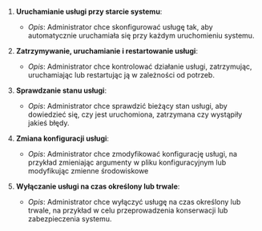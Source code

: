 1. **Uruchamianie usługi przy starcie systemu**:
   - *Opis*: Administrator chce skonfigurować usługę tak, aby automatycznie uruchamiała się przy każdym uruchomieniu systemu.

2. **Zatrzymywanie, uruchamianie i restartowanie usługi**:
   - *Opis*: Administrator chce kontrolować działanie usługi, zatrzymując, uruchamiając lub restartując ją w zależności od potrzeb.

3. **Sprawdzanie stanu usługi**:
   - *Opis*: Administrator chce sprawdzić bieżący stan usługi, aby dowiedzieć się, czy jest uruchomiona, zatrzymana czy wystąpiły jakieś błędy.

4. **Zmiana konfiguracji usługi**:
   - *Opis*: Administrator chce zmodyfikować konfigurację usługi, na przykład zmieniając argumenty w pliku konfiguracyjnym lub modyfikując zmienne środowiskowe

5. **Wyłączanie usługi na czas określony lub trwale**:
   - *Opis*: Administrator chce wyłączyć usługę na czas określony lub trwale, na przykład w celu przeprowadzenia konserwacji lub zabezpieczenia systemu.